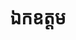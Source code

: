 ---
title: ឯកឧត្ដម
name: ឈ្មោះ
department: ប្រ​ធានលេខាធិការដ្ឋាន
role: សមាជិកអចិន្ត្រៃយ៍
image: "src/assets/image-assets/avarta.png"
---
